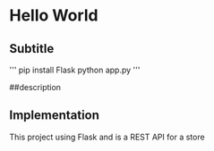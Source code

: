 # Hello World

## Subtitle

'''
pip install Flask
python app.py
'''

##description

## Implementation

This project using Flask and is a REST API for a store
